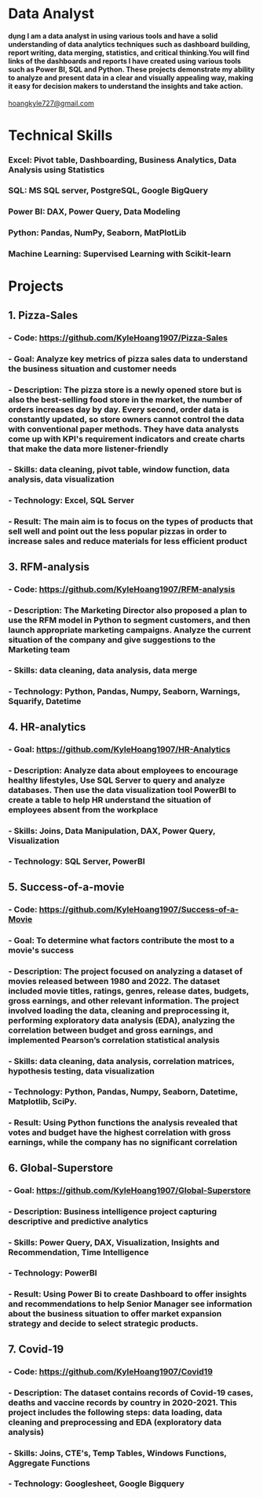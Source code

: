 # Data Analyst

#### dụng  I am a data analyst in using various tools and have a solid understanding of data analytics techniques such as dashboard building, report writing, data merging, statistics, and critical thinking.You will find links of the dashboards and reports I have created using various tools such as Power BI, SQL and Python. These projects demonstrate my ability to analyze and present data in a clear and visually appealing way, making it easy for decision makers to understand the insights and take action. 

 hoangkyle727@gmail.com
 
# Technical Skills
### Excel: Pivot table, Dashboarding, Business Analytics, Data Analysis using Statistics
### SQL: MS SQL server, PostgreSQL, Google BigQuery 
### Power BI: DAX, Power Query, Data Modeling
### Python: Pandas, NumPy, Seaborn, MatPlotLib
### Machine Learning: Supervised Learning with Scikit-learn

# Projects 
## 1. Pizza-Sales
   ### - Code: https://github.com/KyleHoang1907/Pizza-Sales
   ### - Goal: Analyze key metrics of pizza sales data to understand the business situation and customer needs
   ### - Description: The pizza store is a newly opened store but is also the best-selling food store in the market, the number of orders increases day by day. Every second, order data is constantly updated, so store owners cannot control the data with conventional paper methods. They have data analysts come up with KPI's requirement indicators and create charts that make the data more listener-friendly
   ### - Skills: data cleaning, pivot table, window function, data analysis, data visualization
   ### - Technology: Excel, SQL Server
   ### - Result: The main aim is to focus on the types of products that sell well and point out the less popular pizzas in order to increase sales and reduce materials for less efficient product

## 3. RFM-analysis
   ### - Code: https://github.com/KyleHoang1907/RFM-analysis
   ### - Description: The Marketing Director also proposed a plan to use the RFM model in Python to segment customers, and then launch appropriate marketing campaigns. Analyze the current situation of the company and give suggestions to the Marketing team
   ### - Skills: data cleaning, data analysis, data merge
   ### - Technology: Python, Pandas, Numpy, Seaborn, Warnings, Squarify, Datetime

## 4. HR-analytics
   ### - Goal: https://github.com/KyleHoang1907/HR-Analytics
   ### - Description: Analyze data about employees to encourage healthy lifestyles, Use SQL Server to query and analyze databases. Then use the data visualization tool PowerBI to create a table to help HR understand the situation of employees absent from the workplace
   ### - Skills: Joins, Data Manipulation, DAX, Power Query, Visualization
   ### - Technology: SQL Server, PowerBI

## 5. Success-of-a-movie
   ### - Code: https://github.com/KyleHoang1907/Success-of-a-Movie
   ### - Goal: To determine what factors contribute the most to a movie's success
   ### - Description: The project focused on analyzing a dataset of movies released between 1980 and 2022. The dataset included movie titles, ratings, genres, release dates, budgets, gross earnings, and other relevant information. The project involved loading the data, cleaning and preprocessing it, performing exploratory data analysis (EDA), analyzing the correlation between budget and gross earnings, and implemented Pearson’s correlation statistical analysis
   ### - Skills: data cleaning, data analysis, correlation matrices, hypothesis testing, data visualization
   ### - Technology: Python, Pandas, Numpy, Seaborn, Datetime, Matplotlib, SciPy.
   ### - Result: Using Python functions the analysis revealed that votes and budget have the highest correlation with gross earnings, while the company has no significant correlation

## 6. Global-Superstore
   ### - Goal: https://github.com/KyleHoang1907/Global-Superstore
   ### - Description: Business intelligence project capturing descriptive and predictive analytics
   ### - Skills: Power Query, DAX, Visualization, Insights and Recommendation, Time Intelligence
   ### - Technology: PowerBI
   ### - Result: Using Power Bi to create Dashboard to offer insights and recommendations to help Senior Manager see information about the business situation to offer market expansion strategy and decide to select strategic products.

## 7. Covid-19
   ### - Code: https://github.com/KyleHoang1907/Covid19
   ### - Description: The dataset contains records of Covid-19 cases, deaths and vaccine records by country in 2020-2021. This project includes the following steps: data loading, data cleaning and preprocessing and EDA (exploratory data analysis)
   ### - Skills: Joins, CTE's, Temp Tables, Windows Functions, Aggregate Functions
   ### - Technology: Googlesheet, Google Bigquery
    









